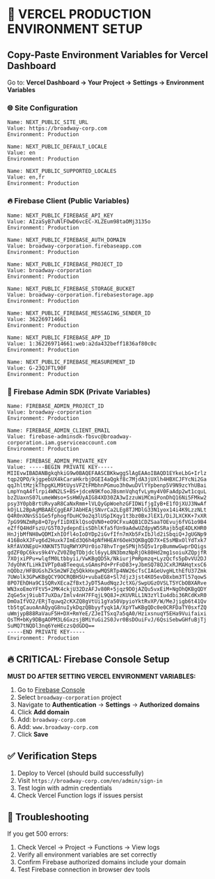 # 🚀 VERCEL PRODUCTION ENVIRONMENT SETUP

## Copy-Paste Environment Variables for Vercel Dashboard

Go to: **Vercel Dashboard → Your Project → Settings → Environment Variables**

### 🌐 Site Configuration

```
Name: NEXT_PUBLIC_SITE_URL
Value: https://broadway-corp.com
Environment: Production
```

```
Name: NEXT_PUBLIC_DEFAULT_LOCALE
Value: en
Environment: Production
```

```
Name: NEXT_PUBLIC_SUPPORTED_LOCALES
Value: en,fr
Environment: Production
```

### 🔥 Firebase Client (Public Variables)

```
Name: NEXT_PUBLIC_FIREBASE_API_KEY
Value: AIzaSyB7uNlFOwD6vcEC-XLZEum98taOMj3135o
Environment: Production
```

```
Name: NEXT_PUBLIC_FIREBASE_AUTH_DOMAIN
Value: broadway-corporation.firebaseapp.com
Environment: Production
```

```
Name: NEXT_PUBLIC_FIREBASE_PROJECT_ID
Value: broadway-corporation
Environment: Production
```

```
Name: NEXT_PUBLIC_FIREBASE_STORAGE_BUCKET
Value: broadway-corporation.firebasestorage.app
Environment: Production
```

```
Name: NEXT_PUBLIC_FIREBASE_MESSAGING_SENDER_ID
Value: 362269714661
Environment: Production
```

```
Name: NEXT_PUBLIC_FIREBASE_APP_ID
Value: 1:362269714661:web:a2da432beff1836af80c0c
Environment: Production
```

```
Name: NEXT_PUBLIC_FIREBASE_MEASUREMENT_ID
Value: G-23QJFTL90F
Environment: Production
```

### 🔐 Firebase Admin SDK (Private Variables)

```
Name: FIREBASE_ADMIN_PROJECT_ID
Value: broadway-corporation
Environment: Production
```

```
Name: FIREBASE_ADMIN_CLIENT_EMAIL
Value: firebase-adminsdk-fbsvc@broadway-corporation.iam.gserviceaccount.com
Environment: Production
```

```
Name: FIREBASE_ADMIN_PRIVATE_KEY
Value: -----BEGIN PRIVATE KEY-----
MIIEvwIBADANBgkqhkiG9w0BAQEFAASCBKkwggSlAgEAAoIBAQD1EYkeLbG+Irlz
tqp2QPO/kjgpebUX4kCaraHkrbjDGEI4aQgkf8c7MjdA3jUXlh4HBXCJFYcNi2Ga
qqJhltMzjkThpgKLM9tUysVFZtFMbhnPGmuo3h0wuDVlYYpbenp5V9N9zcYhUBai
LmpYnqA4flrpi4WN2LS+BS+jdceN9KfooJBsmnVqhqfvLymy4V0FaAdp2wt1cquL
bzZUaxnS07LumeWWso+SsHWUyAIG84XD30ZA3wIzzuWiMCmiPonDhQ16Ni5FMkw2
psy3Y0pbBrtURvyaR8CaNxRmm+lVLQyGpWoehzGFIDWifjgIyB+E1fOjXUJ3NwAf
kOjLL2BpAgMBAAECggEAFJAbHEAjSNvrCa2LEg8TJMDlG33N1yox14i4K9LzzNLt
Q4R0nXNnSS1Ge5fphogfDuHC9o2q3lUSpIKqy1t3bz0BxJlEX1/DiJLXCKK+7xXR
7pG99NZmRp8+Q7pyfIiDXEklQsoQVN0+eO9CFxuAQB1CDZSaaTOEvuj6fVG1o9B4
eZffQ4HdFszU/G5T0JydepnEisSDhlKfa5fUn9aAdwUZdpyW5SRajb5qE4DLKHR0
HnJjbMfNH8wQDMIxhIOfl4oIoDYDp2iGvfIfn7mXb5FxIbJld2iSbqiQ+JgUGNp9
416BokXJFvg6d2Huxk7ImEd3Q6h4pNfHHEAY6OeH3QKBgQD7X+E5sMBxOlYdTxk7
kRfAVXNEpU+XNKNT5TUqRWYXPUr0io78hvTrgeSPNjh5Q5v1rpBummwGwprDQigs
gdZF0pC6kvs9k4YvZV0Z0gTDbjdcl6yyL8N3bmzNpRjOk80Hd2mg1soiuXZQpjfR
7XOjxiPPu+wlqfM0Ltbbyii/VwKBgQD5k/NkiurjPmRpmzq+LyzQcfs5pDvVU2DJ
7dyOhKfLiHkIVPTp0aBTeequLsGAmsPd+PrFoD83+yJbmSQ78QJCxRJMAHqtxsC6
nQObz/HFBUGshZkSm2WFZq5QkkHxgwMQSRTp4NW26cTsCIAGeUvgHLthEfU37Zmk
7UWolk3GPwKBgQCY9OCRQBH5U+vubaEG8+Sl7djz3jst4KO5evD8xbm3Tl57qowS
8PO7EhDHa9C1SQRvXEcaZfBxtJyDT5AudNqzJctXG/SwpUGzOVSLT5YCbOBXARve
WN3xoEmoYFtV5+2MK4ckjU32DzAFJv80R+5jqz9DOjAZQu5vxEiM+NgOhQKBgQDY
ZqGe5xj9iubT7uXDa/Imlv4nH7FFqjL9Q8J+zKUVRLL1N3zYlIu4dbi36RCdKxR0
DmOaIfVO2/ERjTquwq2cKXZQ8gVtUi1gYa50VpyioYktRvXP/W/MeJjigb6t41Qv
tb5tgCauoAnAQyqG8nuIykDqzQBbyyfyqk1A/XpYTwKBgQDc0e0CRFDaTY0sxfZQ
uWmjypB88RaVauF5H+DX+RmYeE/ZJeITSxq7a5qA0/HzixsnuqY5EHa9Vuifaixi
QsTM+bKy9DBgAOPM3L6GxzsjBMiYuGi2S0Jvr0BsDOuiFvJ/6QsiSebwGHfuBjTj
SuMQ7tNQDl3nq6YeHEczsQdGDQ==
-----END PRIVATE KEY-----
Environment: Production
```

## 🔥 CRITICAL: Firebase Console Setup

**MUST DO AFTER SETTING VERCEL ENVIRONMENT VARIABLES:**

1. Go to [Firebase Console](https://console.firebase.google.com)
2. Select `broadway-corporation` project
3. Navigate to **Authentication** → **Settings** → **Authorized domains**
4. Click **Add domain**
5. Add: `broadway-corp.com`
6. Add: `www.broadway-corp.com`
7. Click **Save**

## ✅ Verification Steps

1. Deploy to Vercel (should build successfully)
2. Visit `https://broadway-corp.com/en/admin/sign-in`
3. Test login with admin credentials
4. Check Vercel Function logs if issues persist

## 🚨 Troubleshooting

If you get 500 errors:

1. Check Vercel → Project → Functions → View logs
2. Verify all environment variables are set correctly
3. Confirm Firebase authorized domains include your domain
4. Test Firebase connection in browser dev tools
